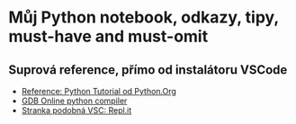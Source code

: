 # Můj Python notebook, odkazy, tipy, must-have and must-omit

## Suprová reference, přímo od instalátoru VSCode
- [Reference: Python Tutorial od Python.Org ](https://docs.python.org/3.9/tutorial/index.html)
- [GDB Online python compiler ](https://www.onlinegdb.com/online_python_compiler)
- [Stranka podobná VSC: Repl.it](https://replit.com/~)